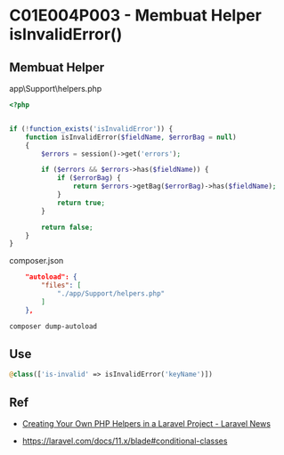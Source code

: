 # C01E004P003 - Membuat Helper isInvalidError()

## Membuat Helper

app\Support\helpers.php

```php
<?php


if (!function_exists('isInvalidError')) {
    function isInvalidError($fieldName, $errorBag = null)
    {
        $errors = session()->get('errors');

        if ($errors && $errors->has($fieldName)) {
            if ($errorBag) {
                return $errors->getBag($errorBag)->has($fieldName);
            }
            return true;
        }

        return false;
    }
}
```

composer.json

```json
    "autoload": {        
        "files": [
            "./app/Support/helpers.php"
        ]
    },
```

```bash
composer dump-autoload
```

## Use

```php
@class(['is-invalid' => isInvalidError('keyName')])
```

## Ref

- [Creating Your Own PHP Helpers in a Laravel Project - Laravel News](https://laravel-news.com/creating-helpers)

- https://laravel.com/docs/11.x/blade#conditional-classes
